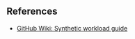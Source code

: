 ## References

- [GitHub Wiki: Synthetic workload guide](https://github.com/dbtuneai/synthetic_workload/wiki)
